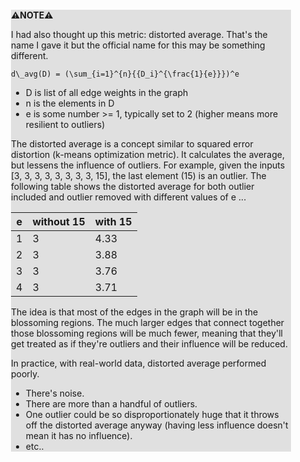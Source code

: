 <div style="margin:2em; background-color: #e0e0e0;">

<strong>⚠️NOTE️️️⚠️</strong>

I had also thought up this metric: distorted average. That's the name I gave it but the official name for this may be something different.

```{kt}
d\_avg(D) = (\sum_{i=1}^{n}{{D_i}^{\frac{1}{e}}})^e
```

 * D is list of all edge weights in the graph
 * n is the elements in D
 * e is some number >= 1, typically set to 2 (higher means more resilient to outliers)

The distorted average is a concept similar to squared error distortion (k-means optimization metric). It calculates the average, but lessens the influence of outliers. For example, given the inputs [3, 3, 3, 3, 3, 3, 3, 3, 15], the last element (15) is an outlier. The following table shows the distorted average for both outlier included and outlier removed with different values of e ...

| e | without 15 | with 15 |
|---|------------|---------|
| 1 | 3          | 4.33    |
| 2 | 3          | 3.88    |
| 3 | 3          | 3.76    |
| 4 | 3          | 3.71    |

The idea is that most of the edges in the graph will be in the blossoming regions. The much larger edges that connect together those blossoming regions will be much fewer, meaning that they'll get treated as if they're outliers and their influence will be reduced.

In practice, with real-world data, distorted average performed poorly.

* There's noise.
* There are more than a handful of outliers.
* One outlier could be so disproportionately huge that it throws off the distorted average anyway (having less influence doesn't mean it has no influence).
* etc..
</div>


